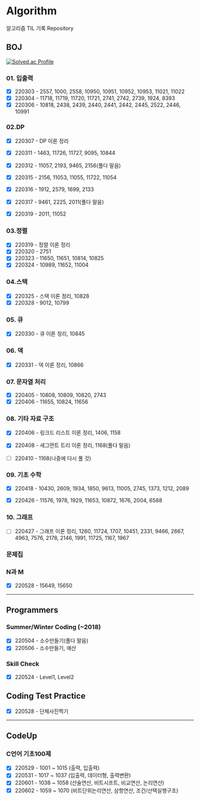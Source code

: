 # Algorithm
알고리즘 TIL 기록 Repository

## BOJ

[![Solved.ac Profile](http://mazassumnida.wtf/api/v2/generate_badge?boj=qqff0311)](https://solved.ac/qqff0311/)

### 01. 입출력

- [x] 220303 - 2557, 1000, 2558, 10950, 10951, 10952, 10953, 11021, 11022
- [x] 220304 - 11718, 11719, 11720, 11721, 2741, 2742, 2739, 1924, 8393
- [x] 220306 - 10818, 2438, 2439, 2440, 2441, 2442, 2445, 2522, 2446, 10991

### 02.DP 

- [x] 220307 - DP 이론 정리
- [x] 220311 - 1463, 11726, 11727, 9095, 10844
- [x] 220312 - 11057, 2193, 9465, 2156(풀다 말음)
- [x] 220315 - 2156, 11053, 11055, 11722, 11054
- [x] 220316 - 1912, 2579, 1699, 2133
- [x] 220317 - 9461, 2225, 2011(풀다 말음)
- [x] 220319 - 2011, 11052 


### 03.정렬

- [x] 220319 - 정렬 이론 정리
- [x] 220320 - 2751
- [x] 220323 - 11650, 11651, 10814, 10825
- [x] 220324 - 10989, 11652, 11004

### 04.스택

- [x] 220325 - 스택 이론 정리, 10828
- [x] 220328 - 9012, 10799 

### 05. 큐

- [x] 220330 - 큐 이론 정리, 10845

### 06. 덱

- [x] 220331 - 덱 이론 정리, 10866

### 07. 문자열 처리

- [x] 220405 - 10808, 10809, 10820, 2743
- [x] 220406 - 11655, 10824, 11656

### 08. 기타 자료 구조

- [x] 220406 - 링크드 리스트 이론 정리, 1406, 1158
- [x] 220408 - 세그먼트 트리 이론 정리, 1168(풀다 말음)
- [ ] 220410 - 1168(나중에 다시 풀 것)


### 09. 기초 수학

- [x] 220418 - 10430, 2609, 1934, 1850, 9613, 11005, 2745, 1373, 1212, 2089
- [x] 220426 - 11576, 1978, 1929, 11653, 10872, 1676, 2004, 6588


### 10. 그래프

- [ ] 220427 - 그래프 이론 정리, 1260, 11724, 1707, 10451, 2331, 9466, 2667, 4963, 7576, 2178, 2146, 1991, 11725, 1167, 1967


### 문제집 

### N과 M
- [x] 220528 - 15649, 15650

-----

## Programmers

### Summer/Winter Coding (~2018)
- [x] 220504 - 소수만들기(풀다 말음)
- [x] 220506 - 소수만들기, 예산

### Skill Check 
- [x] 220524 - Level1, Level2

## Coding Test Practice
- [x] 220528 - 단체사진찍기


-----

## CodeUp

### C언어 기초100제
- [x] 220529 - 1001 ~ 1015 (출력, 입출력)
- [x] 220531 - 1017 ~ 1037 (입출력, 데이터형, 출력변환)
- [x] 220601 - 1038 ~ 1058 (산술연산, 비트시프트, 비교연산, 논리연산)
- [x] 220602 - 1059 ~ 1070 (비트단위논리연산, 삼항연산, 조건/선택실행구조)